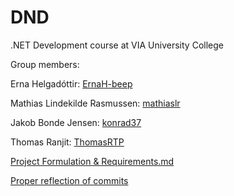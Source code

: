 # DND
.NET Development course at VIA University College

Group members:

Erna Helgadóttir: [ErnaH-beep](https://github.com/ErnaH-beep)

Mathias Lindekilde Rasmussen: [mathiaslr](https://github.com/mathiaslr)

Jakob Bonde Jensen: [konrad37](https://github.com/konrad37) 

Thomas Ranjit: [ThomasRTP](https://github.com/ThomasRTP)

[Project Formulation & Requirements.md](https://github.com/ErnaH-beep/DND/blob/ed67c18f4a2c0d5a1612c60c7d67d82ce5f30957/Project%20Formulation%20%26%20Requirements.md)

[Proper reflection of commits](https://github.com/ErnaH-beep/DND/blob/main/commits.md)
